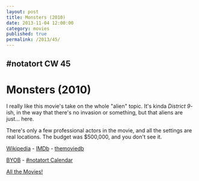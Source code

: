 ```yaml
---
layout: post
title: Monsters (2010)
date: 2013-11-04 12:00:00
category: movies
published: true
permalink: /2013/45/
---
```


## \#notatort CW 45

# Monsters \(2010\)

I really like this movie's take on the whole "alien" topic. It's kinda *District 9*-ish, in the way that there's no invasion or something, but that aliens are just... here.

There's only a few professional actors in the movie, and all the settings are real locations. The budget was $500,000, and you don't see it.

<a href="http://en.wikipedia.org/wiki/Monsters_(2010_film)">Wikipedia</a> - [IMDb](http://www.imdb.com/title/tt1470827/?ref_=fn_al_tt_1) - [themoviedb](http://www.themoviedb.org/movie/43933-monsters)

<a href="http://en.wikipedia.org/wiki/BYOB_(beverage)">BYOB</a> - <a href="webcal://p09-calendarws.icloud.com/ca/subscribe/1/njhFKcFiNF5cQxQ-plsJccGfbuvf1pXvgKeMqimgE4ZFRgZps-DrReteg83YbLJaRhjuvwVD1DJ3eqmzmueLudNx8k_GF1p4khyUtrXpRxo">#notatort Calendar</a>

[All the Movies!](http://notatort.com/allthemovies/)

<!--include jquery & backstretch-->

<script type="text/javascript" src="https://ajax.googleapis.com/ajax/libs/jquery/1.7.2/jquery.min.js"></script>

<script type="text/javascript" src="http://notatort.com/jquery.backstretch.min.js"></script>

<script type="text/javascript">

$(function(){

     $(window).resize(function(){
     
         if($(this).width() >= 767){
         
             $.backstretch("http://notatort.com/bg45.jpg", {speed: 150});
             
         }
         
      })
      
      .resize();//trigger resize on page load
      
});

</script>